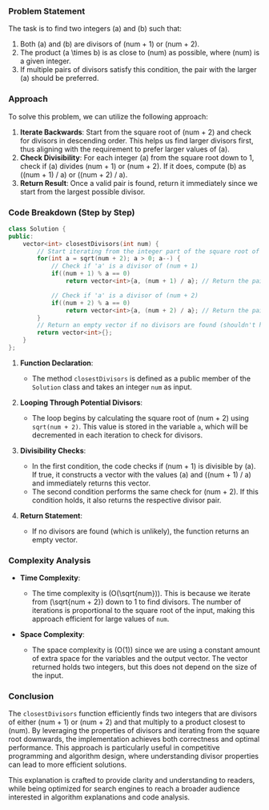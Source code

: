 
### Problem Statement
The task is to find two integers \(a\) and \(b\) such that:
1. Both \(a\) and \(b\) are divisors of \(num + 1\) or \(num + 2\).
2. The product \(a \times b\) is as close to \(num\) as possible, where \(num\) is a given integer.
3. If multiple pairs of divisors satisfy this condition, the pair with the larger \(a\) should be preferred.

### Approach
To solve this problem, we can utilize the following approach:
1. **Iterate Backwards**: Start from the square root of \(num + 2\) and check for divisors in descending order. This helps us find larger divisors first, thus aligning with the requirement to prefer larger values of \(a\).
2. **Check Divisibility**: For each integer \(a\) from the square root down to 1, check if \(a\) divides \(num + 1\) or \(num + 2\). If it does, compute \(b\) as \((num + 1) / a\) or \((num + 2) / a\).
3. **Return Result**: Once a valid pair is found, return it immediately since we start from the largest possible divisor.

### Code Breakdown (Step by Step)

```cpp
class Solution {
public:
    vector<int> closestDivisors(int num) {
        // Start iterating from the integer part of the square root of (num + 2)
        for(int a = sqrt(num + 2); a > 0; a--) {
            // Check if 'a' is a divisor of (num + 1)
            if((num + 1) % a == 0) 
                return vector<int>{a, (num + 1) / a}; // Return the pair {a, b}

            // Check if 'a' is a divisor of (num + 2)
            if((num + 2) % a == 0) 
                return vector<int>{a, (num + 2) / a}; // Return the pair {a, b}
        }
        // Return an empty vector if no divisors are found (shouldn't happen)
        return vector<int>{};
    }
};
```

1. **Function Declaration**:
   - The method `closestDivisors` is defined as a public member of the `Solution` class and takes an integer `num` as input.

2. **Looping Through Potential Divisors**:
   - The loop begins by calculating the square root of \(num + 2\) using `sqrt(num + 2)`. This value is stored in the variable `a`, which will be decremented in each iteration to check for divisors.

3. **Divisibility Checks**:
   - In the first condition, the code checks if \(num + 1\) is divisible by \(a\). If true, it constructs a vector with the values \(a\) and \((num + 1) / a\) and immediately returns this vector.
   - The second condition performs the same check for \(num + 2\). If this condition holds, it also returns the respective divisor pair.

4. **Return Statement**:
   - If no divisors are found (which is unlikely), the function returns an empty vector.

### Complexity Analysis
- **Time Complexity**:
  - The time complexity is \(O(\sqrt{num})\). This is because we iterate from \(\sqrt{num + 2}\) down to 1 to find divisors. The number of iterations is proportional to the square root of the input, making this approach efficient for large values of `num`.

- **Space Complexity**:
  - The space complexity is \(O(1)\) since we are using a constant amount of extra space for the variables and the output vector. The vector returned holds two integers, but this does not depend on the size of the input.

### Conclusion
The `closestDivisors` function efficiently finds two integers that are divisors of either \(num + 1\) or \(num + 2\) and that multiply to a product closest to \(num\). By leveraging the properties of divisors and iterating from the square root downwards, the implementation achieves both correctness and optimal performance. This approach is particularly useful in competitive programming and algorithm design, where understanding divisor properties can lead to more efficient solutions.

This explanation is crafted to provide clarity and understanding to readers, while being optimized for search engines to reach a broader audience interested in algorithm explanations and code analysis.
